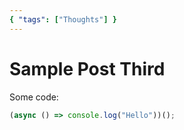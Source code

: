 ```yaml
---
{ "tags": ["Thoughts"] }
---
```


# Sample Post Third

Some code:

```js
(async () => console.log("Hello"))();
```
